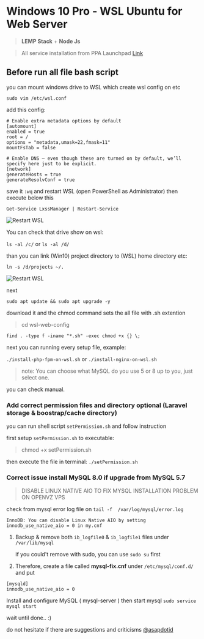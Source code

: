 # Windows 10 Pro - WSL Ubuntu for Web Server

> **LEMP Stack** + **Node Js**

> All service installation from PPA Launchpad [Link](https://launchpad.net/ubuntu)

## Before run all file bash script

you can mount windows drive to WSL which create wsl config on etc

```sudo vim /etc/wsl.conf```

add this config:

```
# Enable extra metadata options by default
[automount]
enabled = true
root = /
options = "metadata,umask=22,fmask=11"
mountFsTab = false

# Enable DNS – even though these are turned on by default, we’ll specify here just to be explicit.
[network]
generateHosts = true
generateResolvConf = true
```

save it `:wq` and restart WSL (open PowerShell as Administrator) then execute below this

```
Get-Service LxssManager | Restart-Service
```

![Restart WSL](./images/wsl-powershell-restart-wsl.jpg "Restart WSL from PowerShell as Administrator")

You can check that drive show on wsl:

`ls -al /c/` or `ls -al /d/`

than you can link (Win10) project directory to (WSL) home directory etc:

`ln -s /d/projects ~/.`

![Restart WSL](./images/wsl-list-home-dir.jpg "Show list home directory WSL")

next

```
sudo apt update && sudo apt upgrade -y
```

download it and the chmod command sets the all file with .sh extention

> cd wsl-web-config

```find . -type f -iname "*.sh" -exec chmod +x {} \;```

next you can running every setup file, example:

`./install-php-fpm-on-wsl.sh` or `./install-nginx-on-wsl.sh`

> note: You can choose what MySQL do you use 5 or 8 up to you, just select one.

you can check manual.

### Add correct permission files and directory optional (Laravel storage & boostrap/cache directory)

you can run shell script `setPermission.sh` and follow instruction

first setup `setPermission.sh` to executable:

> chmod +x setPermission.sh

then execute the file in terminal: `./setPermission.sh`


### Correct issue install MySQL 8.0 if upgrade from MySQL 5.7

> DISABLE LINUX NATIVE AIO TO FIX MYSQL INSTALLATION PROBLEM ON OPENVZ VPS

check from mysql error log file on `tail -f  /var/log/mysql/error.log`

```
InnoDB: You can disable Linux Native AIO by setting innodb_use_native_aio = 0 in my.cnf
```

1. Backup & remove both `ib_logfile0` & `ib_logfile1` files under `/var/lib/mysql`

    if you could't remove with sudo, you can use `sudo su` first

1. Therefore, create a file called **mysql-fix.cnf** under `/etc/mysql/conf.d/` and put

```
[mysqld]
innodb_use_native_aio = 0
```

Install and configure MySQL ( mysql-server ) then start mysql `sudo service mysql start`

wait until done.. :)

do not hesitate if there are suggestions and criticisms [@asapdotid](https://github.com/asapdotid)
